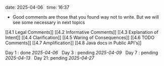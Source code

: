 date: 2025-04-06  
time: 16:37  

- Good comments are those that you found way not to write. But we will see some necessary in next topics


[[4.1 Legal Comments]]
[[4.2 Informative Comments]]
[[4.3 Explanation of Intent]]
[[4.4 Clarification]]
[[4.5 Waring of Consequences]]
[[4.6 TODO Comments]]
[[4.7 Amplification]]
[[4.8 Java docs in Public API's]]


Day 1 : done *2025-04-06*  
Day 3 : pending *2025-04-09*  
Day 7 : pending *2025-04-13*  
Day 21: pending *2025-04-27*
